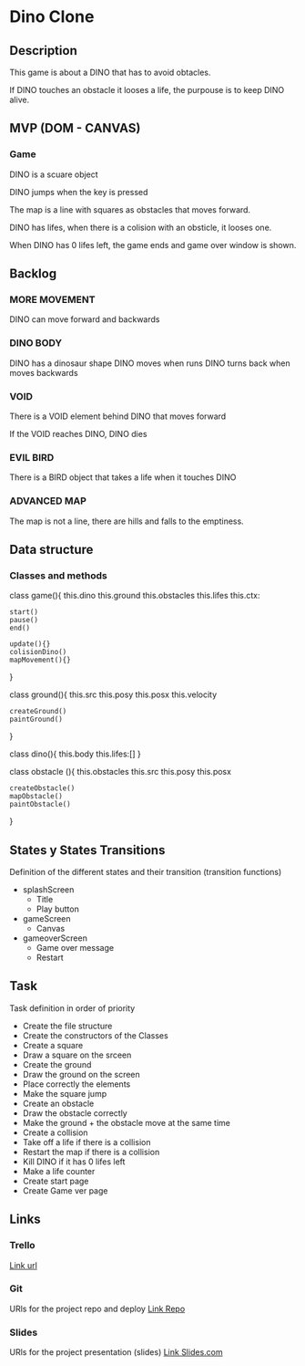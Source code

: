
# Dino Clone

## Description 


This game is about a DINO that has to avoid obtacles.

If DINO touches an obstacle it looses a life, the purpouse is to keep DINO alive.


## MVP (DOM - CANVAS)


### Game

DINO is a scuare object

DINO jumps when the key <UP> is pressed

The map is a line with squares as obstacles that moves forward.

DINO has lifes, when there is a colision with an obsticle, it looses one.

When DINO has 0 lifes left, the game ends and game over window is shown.



## Backlog


### MORE MOVEMENT
DINO can move forward and backwards

### DINO BODY

DINO has a dinosaur shape
DINO moves when runs
DINO turns back when moves backwards

### VOID
There is a VOID element behind DINO that moves forward

If the VOID reaches DINO, DINO dies

### EVIL BIRD
There is a BIRD object that takes a life when it touches DINO

### ADVANCED MAP
The map is not a line, there are hills and falls to the emptiness.


## Data structure

### Classes and methods

class game(){
    this.dino
    this.ground
    this.obstacles
    this.lifes
    this.ctx:

    start()
    pause()
    end()

    update(){}
    colisionDino()
    mapMovement(){} 
}

class ground(){
    this.src
	this.posy
	this.posx
    this.velocity

    createGround()
    paintGround()
}

class dino(){
    this.body
    this.lifes:[]
}

class obstacle (){
    this.obstacles
    this.src
	this.posy
	this.posx

    createObstacle()
    mapObstacle()
    paintObstacle()
}



## States y States Transitions
Definition of the different states and their transition (transition functions)

- splashScreen
    - Title
    - Play button
- gameScreen
    - Canvas
- gameoverScreen
    - Game over message
    - Restart


## Task
Task definition in order of priority

- Create the file structure
- Create the constructors of the Classes
- Create a square
- Draw a square on the srceen
- Create the ground
- Draw the ground on the screen
- Place correctly the elements
- Make the square jump
- Create an obstacle
- Draw the obstacle correctly
- Make the ground + the obstacle move at the same time
- Create a collision
- Take off a life if there is a collision
- Restart the map if there is a collision
- Kill DINO if it has 0 lifes left 
- Make a life counter
- Create start page
- Create Game ver page



## Links


### Trello
[Link url](https://trello.com/b/zWTo1mma)


### Git
URls for the project repo and deploy
[Link Repo](https://github.com/monicalopezgris/dino-clone)
<!---[Link Deploy](http://github.com)--->


### Slides
URls for the project presentation (slides)
[Link Slides.com](https://docs.google.com/presentation/d/1JDRqRsvdSR03eA8z_SP6uwnXWxRFYOnq3Xb64Yc9TtY/edit?usp=sharing)
